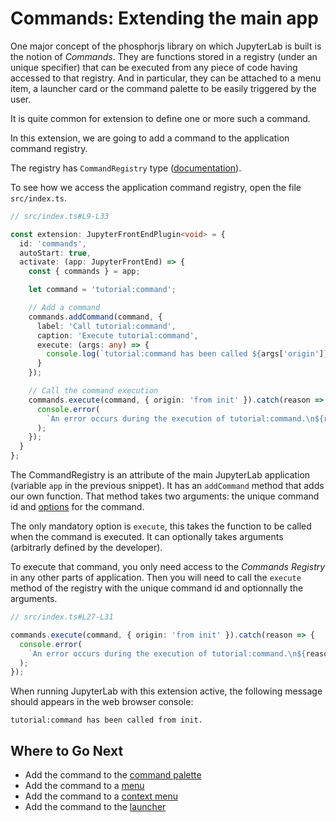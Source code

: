 # Commands: Extending the main app

One major concept of the phosphorjs library on which JupyterLab is built is
the notion of _Commands_. They are functions stored in a registry (under an unique
specifier) that can be executed from any piece of code having accessed to that
registry. And in particular, they can be attached to a menu item, a launcher
card or the command palette to be easily triggered by the user.

It is quite common for extension to define one or more such a command.

In this extension, we are going to add a command to the application command registry.

The registry has `CommandRegistry` type ([documentation](https://phosphorjs.github.io/phosphor/api/commands/classes/commandregistry.html)).

To see how we access the application command registry, open the file `src/index.ts`.

```ts
// src/index.ts#L9-L33

const extension: JupyterFrontEndPlugin<void> = {
  id: 'commands',
  autoStart: true,
  activate: (app: JupyterFrontEnd) => {
    const { commands } = app;

    let command = 'tutorial:command';

    // Add a command
    commands.addCommand(command, {
      label: 'Call tutorial:command',
      caption: 'Execute tutorial:command',
      execute: (args: any) => {
        console.log(`tutorial:command has been called ${args['origin']}.`);
      }
    });

    // Call the command execution
    commands.execute(command, { origin: 'from init' }).catch(reason => {
      console.error(
        `An error occurs during the execution of tutorial:command.\n${reason}`
      );
    });
  }
};
```

The CommandRegistry is an attribute of the main JupyterLab application
(variable `app` in the previous snippet). It has an `addCommand` method that
adds our own function. That method takes two arguments: the unique command id
and [options](https://phosphorjs.github.io/phosphor/api/commands/interfaces/commandregistry.icommandoptions.html) for the command.

The only mandatory option is `execute`, this takes the function to be called
when the command is executed. It can optionally takes arguments (arbitrarly defined
by the developer).

To execute that command, you only need access to the _Commands Registry_ in any other
parts of application. Then you will need to call the `execute` method of the registry
with the unique command id and optionnally the arguments.

```ts
// src/index.ts#L27-L31

commands.execute(command, { origin: 'from init' }).catch(reason => {
  console.error(
    `An error occurs during the execution of tutorial:command.\n${reason}`
  );
});
```

When running JupyterLab with this extension active, the following message should
appears in the web browser console:

```
tutorial:command has been called from init.
```

## Where to Go Next

- Add the command to the [command palette](../../command-palette/README.md)
- Add the command to a [menu](../../main-menu/README.md)
- Add the command to a [context menu](../../context-menu/README.md)
- Add the command to the [launcher](../../launcher/README.md)
